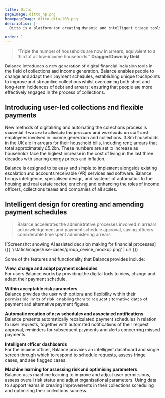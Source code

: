 ```yaml
---
title: Ditto
pageImage: ditto_hp.png
homepageImage: ditto-detail03.png
description: |-
  Ditto is a platform for creating dynamic and intelligent triage tools. The platform combines the assessment of user needs with a suite of tools for customising and improving access to information and support; driving service provision with new data and insights.
 
order: 1
---
```




> “Triple the number of households are now in arrears, equivalent to a third of all low-income households.”
> **Dragged Down by Debt**

Balance introduces a new generation of digital financial inclusion tools in the field of collections and income generation. Balance enables people to change and adapt their payment schedules, establishing unique touchpoints to improve and streamline collections whilst overcoming both short and long-term incidences of debt and arrears; ensuring that people are more effectively engaged in the process of collections.

Introducing user-led collections and flexible payments
-----------------------------------------------------------------------------------------------------

New methods of digitalising and automating the collections process is essential if we are to alleviate the pressure and workloads on staff and employees involved in income generation and collections. 3.8m households in the UK are in arrears for their household bills, including rent; arrears that total approximately £5.2bn. These numbers are set to increase as households face the highest increase in the cost of living in the last three decades with soaring energy prices and inflation. 

Balance is designed to be easy and simple to implement alongside existing escalation and accounts receivable (AR) services and software. Balance brings intelligence, specialised design, and systems of automation to the housing and real estate sector, enriching and enhancing the roles of income officers, collections teams and companies of all scales. 

Intelligent design for creating and amending payment schedules
-----------------------------------------------------------------------------------------------------

> Balance accelerates the administrative processes involved in arrears acknowledgement and payment schedule approval, saving officers considerable time spent administering arrears. 

![Screenshot showing AI assisted decision making for financial processes]({{ '/static/images/use-cases/group_device_mockup.png' | url }})

Some of the features and functionality that Balance provides include: 

**View, change and adapt payment schedules**  
For users Balance works by providing the digital tools to view, change and adapt their payment schedule. 

**Within acceptable risk parameters**  
Balance provides the user with options and flexibility within their permissible limits of risk, enabling them to request alternative dates of payment and alternative payment figures. 

**Automatic creation of new schedules and associated notifications**  
Balance presents automatically recalculated payment schedules in relation to user requests, together with automated notifications of their request approval, reminders for subsequent payments and alerts concerning missed payments.   

**Intelligent officer dashboards**  
For the income officer, Balance provides an intelligent dashboard and single screen through which to respond to schedule requests, assess fringe cases, and see flagged cases. 

**Machine learning for assessing risk and optimising parameters**  
Balance uses machine learning to improve and adjust user permissions, assess overall risk status and adjust organisational parameters. Using data to support teams in creating improvements in their collections scheduling and optimising their collections success.   

